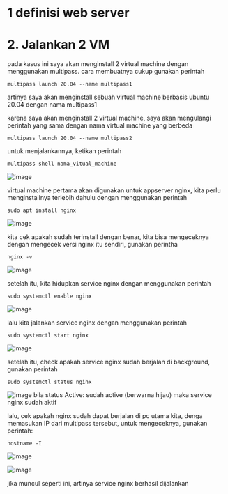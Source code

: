 # 1 definisi web server

# 2. Jalankan 2 VM

pada kasus ini saya akan menginstall 2 virtual machine dengan menggunakan multipass.
cara membuatnya cukup gunakan perintah

```
multipass launch 20.04 --name multipass1
```

artinya saya akan menginstall sebuah virtual machine berbasis ubuntu 20.04 dengan nama multipass1

karena saya akan menginstall 2 virtual machine, saya akan mengulangi perintah yang sama dengan nama virtual machine yang berbeda

```
multipass launch 20.04 --name multipass2
```

untuk menjalankannya, ketikan perintah
```
multipass shell nama_vitual_machine
```
![image](https://user-images.githubusercontent.com/36489276/203630079-fbe4ecd2-b05a-4e99-ae7b-a36b58d1296e.png)

virtual machine pertama akan digunakan untuk appserver nginx, kita perlu menginstallnya terlebih dahulu dengan menggunakan perintah
```
sudo apt install nginx
```
![image](https://user-images.githubusercontent.com/36489276/203630536-698bbc13-6c23-4123-9c69-516040b35b93.png)

kita cek apakah sudah terinstall dengan benar, kita bisa mengeceknya dengan mengecek versi nginx itu sendiri, gunakan perintha
```
nginx -v
```
![image](https://user-images.githubusercontent.com/36489276/203630943-dcf3f30d-2275-48a1-be8b-796407c50cc1.png)


setelah itu, kita hidupkan service nginx dengan menggunakan perintah
```
sudo systemctl enable nginx
```
![image](https://user-images.githubusercontent.com/36489276/203632081-cda75c9d-b0a2-45fa-8713-963d0313f884.png)

lalu kita jalankan service nginx dengan menggunakan perintah 
```
sudo systemctl start nginx
```
![image](https://user-images.githubusercontent.com/36489276/203632254-3ca29c0a-4d46-4414-a5d6-710c4551593d.png)


setelah itu, check apakah service nginx sudah berjalan di background, gunakan perintah
```
sudo systemctl status nginx
```
![image](https://user-images.githubusercontent.com/36489276/203631393-172a7356-7be3-41fc-9769-3cdde85dd138.png)
bila status Active: sudah active (berwarna hijau) maka service nginx sudah aktif

lalu, cek apakah nginx sudah dapat berjalan di pc utama kita, denga memasukan IP dari multipass tersebut, untuk mengeceknya, gunakan perintah:
```
hostname -I
```
![image](https://user-images.githubusercontent.com/36489276/203633763-72a07070-ad81-4c62-a68a-fff12267f0ca.png)

![image](https://user-images.githubusercontent.com/36489276/203634001-0229f0c0-0da4-480d-ab2f-1ae9733bfcf2.png)

jika muncul seperti ini, artinya service nginx berhasil dijalankan
